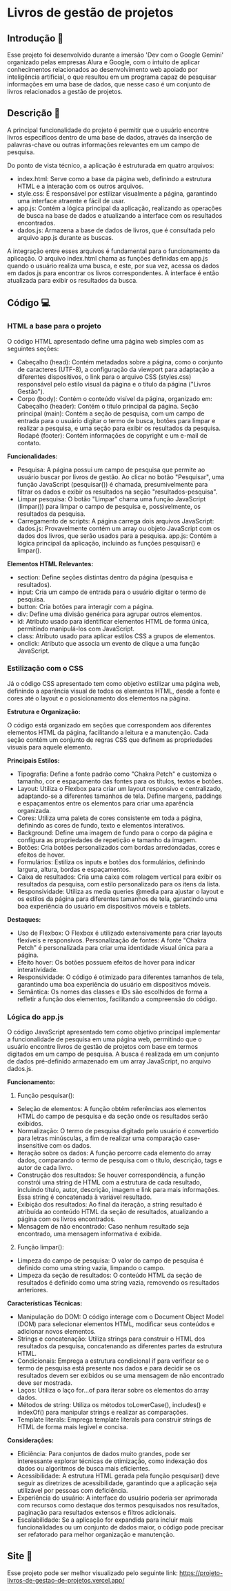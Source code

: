 # Livros de gestão de projetos
## Introdução :page_facing_up:
Esse projeto foi desenvolvido durante a imersão 'Dev com o Google Gemini' organizado pelas empresas Alura e Google, com o intuito de aplicar conhecimentos relacionados ao desenvolvimento web apoiado por inteligência artificial, o que resultou em um programa capaz de pesquisar informações em uma base de dados, que nesse caso é um conjunto de livros relacionados a gestão de projetos.

## Descrição :notebook:
A principal funcionalidade do projeto é permitir que o usuário encontre livros específicos dentro de uma base de dados, através da inserção de palavras-chave ou outras informações relevantes em um campo de pesquisa.

Do ponto de vista técnico, a aplicação é estruturada em quatro arquivos:

* index.html: Serve como a base da página web, definindo a estrutura HTML e a interação com os outros arquivos.
* style.css: É responsável por estilizar visualmente a página, garantindo uma interface atraente e fácil de usar.
* app.js: Contém a lógica principal da aplicação, realizando as operações de busca na base de dados e atualizando a interface com os resultados encontrados.
* dados.js: Armazena a base de dados de livros, que é consultada pelo arquivo app.js durante as buscas.
  
A integração entre esses arquivos é fundamental para o funcionamento da aplicação. O arquivo index.html chama as funções definidas em app.js quando o usuário realiza uma busca, e este, por sua vez, acessa os dados em dados.js para encontrar os livros correspondentes. A interface é então atualizada para exibir os resultados da busca.

## Código :computer:
### HTML a base para o projeto
O código HTML apresentado define uma página web simples com as seguintes seções:

* Cabeçalho (head): Contém metadados sobre a página, como o conjunto de caracteres (UTF-8), a configuração da viewport para adaptação a diferentes dispositivos, o link para o arquivo CSS (styles.css) responsável pelo estilo visual da página e o título da página ("Livros Gestão").
* Corpo (body): Contém o conteúdo visível da página, organizado em:
Cabeçalho (header): Contém o título principal da página.
Seção principal (main): Contém a seção de pesquisa, com um campo de entrada para o usuário digitar o termo de busca, botões para limpar e realizar a pesquisa, e uma seção para exibir os resultados da pesquisa.
Rodapé (footer): Contém informações de copyright e um e-mail de contato.

**Funcionalidades:**
* Pesquisa: A página possui um campo de pesquisa que permite ao usuário buscar por livros de gestão. Ao clicar no botão "Pesquisar", uma função JavaScript (pesquisar()) é chamada, presumivelmente para filtrar os dados e exibir os resultados na seção "resultados-pesquisa".
* Limpar pesquisa: O botão "Limpar" chama uma função JavaScript (limpar()) para limpar o campo de pesquisa e, possivelmente, os resultados da pesquisa.
* Carregamento de scripts: A página carrega dois arquivos JavaScript:
dados.js: Provavelmente contém um array ou objeto JavaScript com os dados dos livros, que serão usados para a pesquisa.
app.js: Contém a lógica principal da aplicação, incluindo as funções pesquisar() e limpar().

**Elementos HTML Relevantes:**
* section: Define seções distintas dentro da página (pesquisa e resultados).
* input: Cria um campo de entrada para o usuário digitar o termo de pesquisa.
* button: Cria botões para interagir com a página.
* div: Define uma divisão genérica para agrupar outros elementos.
* id: Atributo usado para identificar elementos HTML de forma única, permitindo manipulá-los com JavaScript.
* class: Atributo usado para aplicar estilos CSS a grupos de elementos.
* onclick: Atributo que associa um evento de clique a uma função JavaScript.
  
### Estilização com o CSS
Já o código CSS apresentado tem como objetivo estilizar uma página web, definindo a aparência visual de todos os elementos HTML, desde a fonte e cores até o layout e o posicionamento dos elementos na página.

**Estrutura e Organização:**

O código está organizado em seções que correspondem aos diferentes elementos HTML da página, facilitando a leitura e a manutenção. Cada seção contém um conjunto de regras CSS que definem as propriedades visuais para aquele elemento.

**Principais Estilos:**

* Tipografia: Define a fonte padrão como "Chakra Petch" e customiza o tamanho, cor e espaçamento das fontes para os títulos, textos e botões.
* Layout: Utiliza o Flexbox para criar um layout responsivo e centralizado, adaptando-se a diferentes tamanhos de tela. Define margens, paddings e espaçamentos entre os elementos para criar uma aparência organizada.
* Cores: Utiliza uma paleta de cores consistente em toda a página, definindo as cores de fundo, texto e elementos interativos.
* Background: Define uma imagem de fundo para o corpo da página e configura as propriedades de repetição e tamanho da imagem.
* Botões: Cria botões personalizados com bordas arredondadas, cores e efeitos de hover.
* Formulários: Estiliza os inputs e botões dos formulários, definindo largura, altura, bordas e espaçamentos.
* Caixa de resultados: Cria uma caixa com rolagem vertical para exibir os resultados da pesquisa, com estilo personalizado para os itens da lista.
* Responsividade: Utiliza as media queries @media para ajustar o layout e os estilos da página para diferentes tamanhos de tela, garantindo uma boa experiência do usuário em dispositivos móveis e tablets.
  
**Destaques:**

* Uso de Flexbox: O Flexbox é utilizado extensivamente para criar layouts flexíveis e responsivos.
Personalização de fontes: A fonte "Chakra Petch" é personalizada para criar uma identidade visual única para a página.
* Efeito hover: Os botões possuem efeitos de hover para indicar interatividade.
* Responsividade: O código é otimizado para diferentes tamanhos de tela, garantindo uma boa experiência do usuário em dispositivos móveis.
* Semântica: Os nomes das classes e IDs são escolhidos de forma a refletir a função dos elementos, facilitando a compreensão do código.


### Lógica do app.js
O código JavaScript apresentado tem como objetivo principal implementar a funcionalidade de pesquisa em uma página web, permitindo que o usuário encontre livros de gestão de projetos com base em termos digitados em um campo de pesquisa. A busca é realizada em um conjunto de dados pré-definido armazenado em um array JavaScript, no arquivo dados.js.

**Funcionamento:**
1. Função pesquisar():

* Seleção de elementos: A função obtém referências aos elementos HTML do campo de pesquisa e da seção onde os resultados serão exibidos.
* Normalização: O termo de pesquisa digitado pelo usuário é convertido para letras minúsculas, a fim de realizar uma comparação case-insensitive com os dados.
* Iteração sobre os dados: A função percorre cada elemento do array dados, comparando o termo de pesquisa com o título, descrição, tags e autor de cada livro.
* Construção dos resultados: Se houver correspondência, a função constrói uma string de HTML com a estrutura de cada resultado, incluindo título, autor, descrição, imagem e link para mais informações. Essa string é concatenada à variável resultado.
* Exibição dos resultados: Ao final da iteração, a string resultado é atribuída ao conteúdo HTML da seção de resultados, atualizando a página com os livros encontrados.
* Mensagem de não encontrado: Caso nenhum resultado seja encontrado, uma mensagem informativa é exibida.

2. Função limpar():
* Limpeza do campo de pesquisa: O valor do campo de pesquisa é definido como uma string vazia, limpando o campo.
* Limpeza da seção de resultados: O conteúdo HTML da seção de resultados é definido como uma string vazia, removendo os resultados anteriores.
  
**Características Técnicas:**
* Manipulação do DOM: O código interage com o Document Object Model (DOM) para selecionar elementos HTML, modificar seus conteúdos e adicionar novos elementos.
* Strings e concatenação: Utiliza strings para construir o HTML dos resultados da pesquisa, concatenando as diferentes partes da estrutura HTML.
* Condicionais: Emprega a estrutura condicional if para verificar se o termo de pesquisa está presente nos dados e para decidir se os resultados devem ser exibidos ou se uma mensagem de não encontrado deve ser mostrada.
* Laços: Utiliza o laço for...of para iterar sobre os elementos do array dados.
* Métodos de string: Utiliza os métodos toLowerCase(), includes() e indexOf() para manipular strings e realizar as comparações.
* Template literals: Emprega template literals para construir strings de HTML de forma mais legível e concisa.
  
**Considerações:**
* Eficiência: Para conjuntos de dados muito grandes, pode ser interessante explorar técnicas de otimização, como indexação dos dados ou algoritmos de busca mais eficientes.
* Acessibilidade: A estrutura HTML gerada pela função pesquisar() deve seguir as diretrizes de acessibilidade, garantindo que a aplicação seja utilizável por pessoas com deficiência.
* Experiência do usuário: A interface do usuário poderia ser aprimorada com recursos como destaque dos termos pesquisados nos resultados, paginação para resultados extensos e filtros adicionais.
* Escalabilidade: Se a aplicação for expandida para incluir mais funcionalidades ou um conjunto de dados maior, o código pode precisar ser refatorado para melhor organização e manutenção.
## Site :mag_right:
Esse projeto pode ser melhor visualizado pelo seguinte link: https://projeto-livros-de-gestao-de-projetos.vercel.app/
